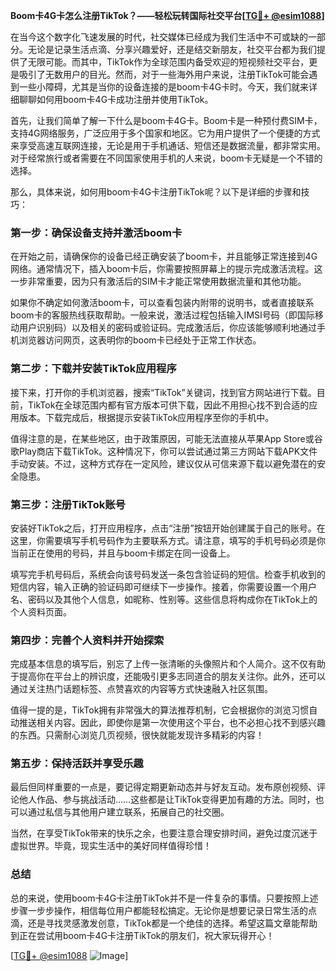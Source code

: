 **Boom卡4G卡怎么注册TikTok？——轻松玩转国际社交平台[[TG💪+ @esim1088](https://t.me/s/esim1088)]**

在当今这个数字化飞速发展的时代，社交媒体已经成为我们生活中不可或缺的一部分。无论是记录生活点滴、分享兴趣爱好，还是结交新朋友，社交平台都为我们提供了无限可能。而其中，TikTok作为全球范围内备受欢迎的短视频社交平台，更是吸引了无数用户的目光。然而，对于一些海外用户来说，注册TikTok可能会遇到一些小障碍，尤其是当你的设备连接的是boom卡4G卡时。今天，我们就来详细聊聊如何用boom卡4G卡成功注册并使用TikTok。

首先，让我们简单了解一下什么是boom卡4G卡。Boom卡是一种预付费SIM卡，支持4G网络服务，广泛应用于多个国家和地区。它为用户提供了一个便捷的方式来享受高速互联网连接，无论是用于手机通话、短信还是数据流量，都非常实用。对于经常旅行或者需要在不同国家使用手机的人来说，boom卡无疑是一个不错的选择。

那么，具体来说，如何用boom卡4G卡注册TikTok呢？以下是详细的步骤和技巧：

### **第一步：确保设备支持并激活boom卡**

在开始之前，请确保你的设备已经正确安装了boom卡，并且能够正常连接到4G网络。通常情况下，插入boom卡后，你需要按照屏幕上的提示完成激活流程。这一步非常重要，因为只有激活后的SIM卡才能正常使用数据流量和其他功能。

如果你不确定如何激活boom卡，可以查看包装内附带的说明书，或者直接联系boom卡的客服热线获取帮助。一般来说，激活过程包括输入IMSI号码（即国际移动用户识别码）以及相关的密码或验证码。完成激活后，你应该能够顺利地通过手机浏览器访问网页，这表明你的boom卡已经处于正常工作状态。

### **第二步：下载并安装TikTok应用程序**

接下来，打开你的手机浏览器，搜索“TikTok”关键词，找到官方网站进行下载。目前，TikTok在全球范围内都有官方版本可供下载，因此不用担心找不到合适的应用版本。下载完成后，根据提示安装TikTok应用程序至你的手机中。

值得注意的是，在某些地区，由于政策原因，可能无法直接从苹果App Store或谷歌Play商店下载TikTok。这种情况下，你可以尝试通过第三方网站下载APK文件手动安装。不过，这种方式存在一定风险，建议仅从可信来源下载以避免潜在的安全隐患。

### **第三步：注册TikTok账号**

安装好TikTok之后，打开应用程序，点击“注册”按钮开始创建属于自己的账号。在这里，你需要填写手机号码作为主要联系方式。请注意，填写的手机号码必须是你当前正在使用的号码，并且与boom卡绑定在同一设备上。

填写完手机号码后，系统会向该号码发送一条包含验证码的短信。检查手机收到的短信内容，输入正确的验证码即可继续下一步操作。接着，你需要设置一个用户名、密码以及其他个人信息，如昵称、性别等。这些信息将构成你在TikTok上的个人资料页面。

### **第四步：完善个人资料并开始探索**

完成基本信息的填写后，别忘了上传一张清晰的头像照片和个人简介。这不仅有助于提高你在平台上的辨识度，还能吸引更多志同道合的朋友关注你。此外，还可以通过关注热门话题标签、点赞喜欢的内容等方式快速融入社区氛围。

值得一提的是，TikTok拥有非常强大的算法推荐机制，它会根据你的浏览习惯自动推送相关内容。因此，即使你是第一次使用这个平台，也不必担心找不到感兴趣的东西。只需耐心浏览几页视频，很快就能发现许多精彩的内容！

### **第五步：保持活跃并享受乐趣**

最后但同样重要的一点是，要记得定期更新动态并与好友互动。发布原创视频、评论他人作品、参与挑战活动……这些都是让TikTok变得更加有趣的方法。同时，也可以通过私信与其他用户建立联系，拓展自己的社交圈。

当然，在享受TikTok带来的快乐之余，也要注意合理安排时间，避免过度沉迷于虚拟世界。毕竟，现实生活中的美好同样值得珍惜！

### **总结**

总的来说，使用boom卡4G卡注册TikTok并不是一件复杂的事情。只要按照上述步骤一步步操作，相信每位用户都能轻松搞定。无论你是想要记录日常生活的点滴，还是寻找灵感激发创意，TikTok都是一个绝佳的选择。希望这篇文章能帮助到正在尝试用boom卡4G卡注册TikTok的朋友们，祝大家玩得开心！

[[TG💪+ @esim1088](https://t.me/s/esim1088) ![Image](https://i.postimg.cc/4NQfJmqS/Snipaste-2025-05-13-00-14-12.png)]